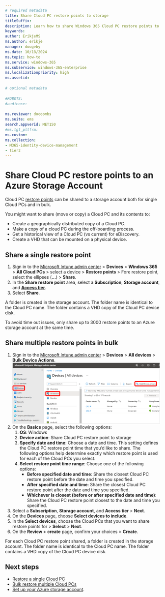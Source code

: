 ```yaml
---
# required metadata
title: Share Cloud PC restore points to storage
titleSuffix:
description: Learn how to share Windows 365 Cloud PC restore points to an Azure Storage Account.
keywords:
author: ErikjeMS 
ms.author: erikje
manager: dougeby
ms.date: 10/18/2024
ms.topic: how-to
ms.service: windows-365
ms.subservice: windows-365-enterprise
ms.localizationpriority: high
ms.assetid: 

# optional metadata

#ROBOTS:
#audience:

ms.reviewer: docoombs
ms.suite: ems
search.appverid: MET150
#ms.tgt_pltfrm:
ms.custom: 
ms.collection:
- M365-identity-device-management
- tier2
---
```


# Share Cloud PC restore points to an Azure Storage Account

Cloud PC [restore points](restore-overview.md) can be shared to a storage account both for single Cloud PCs and in bulk.

You might want to share (move or copy) a Cloud PC and its contents to:

- Create a geographically distributed copy of a Cloud PC.
- Make a copy of a cloud PC during the off-boarding process.
- Get a historical view of a Cloud PC (vs current) for eDiscovery.
- Create a VHD that can be mounted on a physical device.

## Share a single restore point

1. Sign in to the [Microsoft Intune admin center](https://go.microsoft.com/fwlink/?linkid=2109431) > **Devices** > **Windows 365** > **All Cloud PCs** > select a device > **Restore points** > Fore  restore point, select the ellipses (**...**) > **Share**.
2. In the **Share restore point** area, select a **Subscription**, **Storage account**, and **[Access tier](/azure/storage/blobs/access-tiers-overview)**. 
3. Select **Share**.

A folder is created in the storage account. The folder name is identical to the Cloud PC name. The folder contains a VHD copy of the Cloud PC device disk.

To avoid time out issues, only share up to 3000 restore points to an Azure storage account at the same time.  

## Share multiple restore points in bulk

1. Sign in to the [Microsoft Intune admin center](https://go.microsoft.com/fwlink/?linkid=2109431) > **Devices** > **All devices** > **Bulk Device Actions**.
![Screenshot of bulk device actions.](./media/restore-bulk/bulk-device-actions.png)
2. On the **Basics** page, select the following options:
    1. **OS**: Windows
    1. **Device action**: Share Cloud PC restore point to storage
    1. **Specify date and time**: Choose a date and time. This setting defines the Cloud PC restore point time that you’d like to share. The following options help determine exactly which restore point is used for each of the Cloud PCs you select.
    1. **Select restore point time range**: Choose one of the following options:
        - **Before specified date and time**: Share the closest Cloud PC restore point before the date and time you specified.
        - **After specified date and time**: Share the closest Cloud PC restore point after the date and time you specified.
        - **Whichever is closest (before or after specified date and time)**: Share the Cloud PC restore point closest to the date and time you specified.
1. Select a **Subscription**, **Storage account**, and **Access tier** > **Next**.
1. On the **Devices** page, choose **Select devices to include**.
1. In the **Select devices**, choose the Cloud PCs that you want to share restore points for > **Select** > **Next**.
1. On the **Review + create** page, confirm your choices > **Create**.

For each Cloud PC restore point shared, a folder is created in the storage account. The folder name is identical to the Cloud PC name. The folder contains a VHD copy of the Cloud PC device disk.

<!-- ########################## --> 
## Next steps

- [Restore a single Cloud PC](restore-single-cloud-pc.md)
- [Bulk restore multiple Cloud PCs](restore-bulk.md)
- [Set up your Azure storage account](place-cloud-pc-under-review.md).
